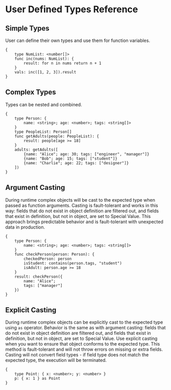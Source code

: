 # User Defined Types Reference

## Simple Types

User can define their own types and use them for function variables.

```edgerules
{
    type NumList: <number[]>
    func inc(nums: NumList): {
        result: for n in nums return n + 1
    }
    vals: inc([1, 2, 3]).result
}
```

## Complex Types

Types can be nested and combined.

```edgerules
{
    type Person: { 
        name: <string>; age: <number>; tags: <string[]> 
    }
    type PeopleList: Person[]
    func getAdults(people: PeopleList): {
        result: people[age >= 18]
    }
    adults: getAdults([
        {name: "Alice"; age: 30; tags: ["engineer", "manager"]}
        {name: "Bob"; age: 15; tags: ["student"]}
        {name: "Charlie"; age: 22; tags: ["designer"]}
    ])
}
```

## Argument Casting

During runtime complex objects will be cast to the expected type when passed as function arguments.
Casting is fault-tolerant and works in this way: fields that do not exist in object definition are filtered out, 
and fields that exist in definition, but not in object, are set to Special Value.
This approach brings predictable behavior and is fault-tolerant with unexpected data in production.

```edgerules
{
    type Person: { 
        name: <string>; age: <number>; tags: <string[]> 
    }
    func checkPerson(person: Person): {
        checkedPerson: person
        isStudent: contains(person.tags, "student")
        isAdult: person.age >= 18
    }
    result: checkPerson({
        name: "Alice";
        tags: ["manager"]
    })
}
```

## Explicit Casting

During runtime complex objects can be explicitly cast to the expected type using `as` operator.
Behavior is the same as with argument casting: fields that do not exist in object definition are filtered out,
and fields that exist in definition, but not in object, are set to Special Value.
Use explicit casting when you want to ensure that object conforms to the expected type.
This method is fault-tolerant and will not throw errors on missing or extra fields.
Casting will not convert field types - if field type does not match the expected type, the execution will be terminated.

```edgerules
{
    type Point: { x: <number>; y: <number> }
    p: { x: 1 } as Point
}
```